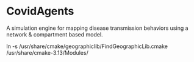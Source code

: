 # CovidAgents
A simulation engine for mapping disease transmission behaviors using a network &amp; compartment based model. 



ln -s /usr/share/cmake/geographiclib/FindGeographicLib.cmake /usr/share/cmake-3.13/Modules/